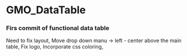 # GMO_DataTable

### Firs commit of functional data table

Need to fix layout,
Move drop down manu -> left -  center above the main table,
Fix logo,
Incorporate css coloring,
